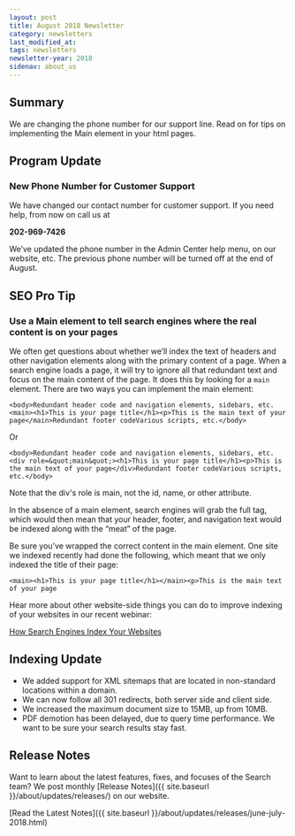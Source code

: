 ```yaml
---
layout: post
title: August 2018 Newsletter
category: newsletters
last_modified_at: 
tags: newsletters
newsletter-year: 2018
sidenav: about_us
---
```


## Summary
We are changing the phone number for our support line. Read on for tips on implementing the Main element in your html pages.

## Program Update

### New Phone Number for Customer Support

We have changed our contact number for customer support. If you need help, from now on call us at

**202-969-7426**

We’ve updated the phone number in the Admin Center help menu, on our website, etc. The previous phone number will be turned off at the end of August.

## SEO Pro Tip

### Use a Main element to tell search engines where the real content is on your pages

We often get questions about whether we’ll index the text of headers and other navigation elements along with the primary content of a page. When a search engine loads a page, it will try to ignore all that redundant text and focus on the main content of the page. It does this by looking for a `main` element. There are two ways you can implement the main element:

`<body>Redundant header code and navigation elements, sidebars, etc.<main><h1>This is your page title</h1><p>This is the main text of your page</main>Redundant footer codeVarious scripts, etc.</body>`

Or

`<body>Redundant header code and navigation elements, sidebars, etc.<div role=&quot;main&quot;><h1>This is your page title</h1><p>This is the main text of your page</div>Redundant footer codeVarious scripts, etc.</body>`

Note that the div's role is main, not the id, name, or other attribute.

In the absence of a main element, search engines will grab the full <body> tag, which would then mean that your header, footer, and navigation text would be indexed along with the “meat” of the page.

Be sure you’ve wrapped the correct content in the main element. One site we indexed recently had done the following, which meant that we only indexed the title of their page:

`<main><h1>This is your page title</h1></main><p>This is the main text of your page`

Hear more about other website-side things you can do to improve indexing of your websites in our recent webinar:

<a href="https://digital.gov/event/2018/05/29/how-search-engines-index-your-websites/?utm_campaign=Search.gov%20Newsletter&amp;utm_source=hs_email&amp;utm_medium=email&amp;_hsenc=p2ANqtz-8cT4jDP1_hA0ORO3uuD8lpypgPvDSIcA8cOb2mhpT0_EqvDYRizCypKeK2Lqnk04zCMfQb">How Search Engines Index Your Websites</a>

## Indexing Update

- We added support for XML sitemaps that are located in non-standard locations within a domain.
- We can now follow all 301 redirects, both server side and client side.
- We increased the maximum document size to 15MB, up from 10MB.
- PDF demotion has been delayed, due to query time performance. We want to be sure your search results stay fast.

## Release Notes

Want to learn about the latest features, fixes, and focuses of the Search team? We post monthly [Release Notes]({{ site.baseurl }}/about/updates/releases/) on our website.

[Read the Latest Notes]({{ site.baseurl }}/about/updates/releases/june-july-2018.html)